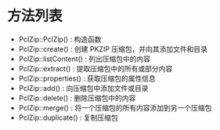 
# 方法列表

- PclZip::PclZip() : 构造函数
- PclZip::create() : 创建 PKZIP 压缩包，并向其添加文件和目录
- PclZip::listContent() : 列出压缩包中的内容
- PclZip::extract() : 提取压缩包中的所有或部分内容
- PclZip::properties() : 获取压缩包的属性信息
- PclZip::add() : 向压缩包中添加文件或目录
- PclZip::delete() : 删除压缩包中的内容
- PclZip::merge() : 将一个压缩包的所有内容添加到另一个压缩包
- PclZip::duplicate() : 复制压缩包
